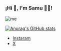### ¡Hi 👋, I'm Samu 👨‍💻!

![me](https://github.com/GaryMontoya/GaryMontoya/assets/151394307/ae172e66-e394-4011-b23a-f2dcc9878287)

[![Anurag's GitHub stats](https://github-readme-stats.vercel.app/api?username=anuraghazra)](https://github.com/anuraghazra/github-readme-stats)

- [Instaram](https://www.instagram.com/smontoyag/)
- [X](https://twitter.com/samu7montoya)

<!--
**GaryMontoya/GaryMontoya** is a ✨ _special_ ✨ repository because its `README.md` (this file) appears on your GitHub profile.
-->
